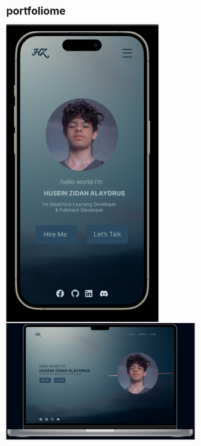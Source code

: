 # portfoliome
![gambar1](https://github.com/ZIDANIDROS/portfoliome/blob/main/img/mockup/Capture.PNG)
![gambar2](https://github.com/ZIDANIDROS/portfoliome/blob/main/img/mockup/laptop.PNG)
